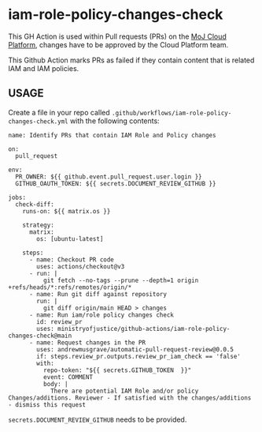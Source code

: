 # iam-role-policy-changes-check

This GH Action is used within Pull requests (PRs) on the [MoJ Cloud Platform][cloud-platform], changes have to be approved by the Cloud Platform team.

This Github Action marks PRs as failed if they contain content that is related IAM and IAM policies.

## USAGE

Create a file in your repo called `.github/workflows/iam-role-policy-changes-check.yml` with the
following contents:

```
name: Identify PRs that contain IAM Role and Policy changes

on:
  pull_request

env:
  PR_OWNER: ${{ github.event.pull_request.user.login }}
  GITHUB_OAUTH_TOKEN: ${{ secrets.DOCUMENT_REVIEW_GITHUB }}

jobs:
  check-diff:
    runs-on: ${{ matrix.os }}

    strategy:
      matrix:
        os: [ubuntu-latest]

    steps:
      - name: Checkout PR code
        uses: actions/checkout@v3
      - run: |
          git fetch --no-tags --prune --depth=1 origin +refs/heads/*:refs/remotes/origin/*
      - name: Run git diff against repository
        run: |
          git diff origin/main HEAD > changes
      - name: Run iam/role policy changes check
        id: review_pr
        uses: ministryofjustice/github-actions/iam-role-policy-changes-check@main
      - name: Request changes in the PR
        uses: andrewmusgrave/automatic-pull-request-review@0.0.5
        if: steps.review_pr.outputs.review_pr_iam_check == 'false'
        with:
          repo-token: "${{ secrets.GITHUB_TOKEN  }}"
          event: COMMENT
          body: |
            There are potential IAM Role and/or policy Changes/additions. Reviewer - If satisfied with the changes/additions - dismiss this request
```

`secrets.DOCUMENT_REVIEW_GITHUB` needs to be provided.

[cloud-platform]: https://github.com/ministryofjustice/cloud-platform
